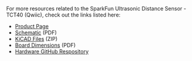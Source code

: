 
<!-- This section should include all the relevant documentation and product files (Eagle files, schematic, datasheet(s), landing pages, etc. and any relevant tutorials to go beyond the Hookup Guide.) -->

For more resources related to the SparkFun Ultrasonic Distance Sensor - TCT40 (Qwiic), check out the links listed here: 

* [Product Page](https://www.sparkfun.com/products/23386)
* [Schematic](assets/board_files/SparkFun_Ultrasonic_Sensor_Schematic.pdf) (PDF)
* [KiCAD Files](assets/board_files/SparkFun_Ultrasonic_Sensor_EagleFiles.zip) (ZIP)
* [Board Dimensions](assets/board_files/SparkFun_Ultrasonic_Sensor_BoardOutline.png) (PDF)
* [Hardware GitHub Respository](https://github.com/sparkfun/SparkFun_Ultrasonic_Distance_Sensor-Qwiic)

